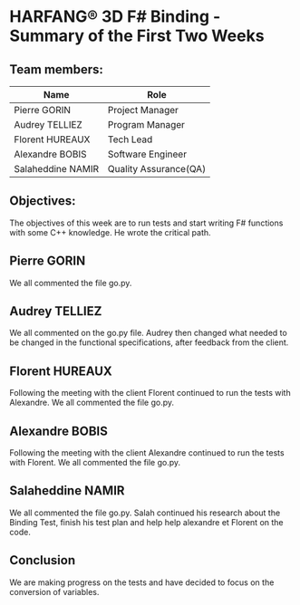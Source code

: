 # HARFANG® 3D F# Binding - Summary of the First Two Weeks

## Team members:

| Name | Role |
| --- | --- |
| Pierre GORIN | Project Manager |
| Audrey TELLIEZ | Program Manager |
| Florent HUREAUX | Tech Lead |
| Alexandre BOBIS | Software Engineer |
| Salaheddine NAMIR | Quality Assurance(QA) |

## Objectives:
The objectives of this week are to run tests and start writing F# functions with some C++ knowledge.
He wrote the critical path.

## Pierre GORIN
We all commented the file go.py.

## Audrey TELLIEZ
We all commented on the go.py file. Audrey then changed what needed to be changed in the functional specifications, after feedback from the client.

## Florent HUREAUX
Following the meeting with the client Florent continued to run the tests with Alexandre. We all commented the file go.py.

## Alexandre BOBIS
Following the meeting with the client Alexandre continued to run the tests with Florent. We all commented the file go.py.

## Salaheddine NAMIR
We all commented the file go.py. Salah continued his research about the Binding Test, finish his test plan and help help alexandre et Florent on the code.

## Conclusion
We are making progress on the tests and have decided to focus on the conversion of variables.
